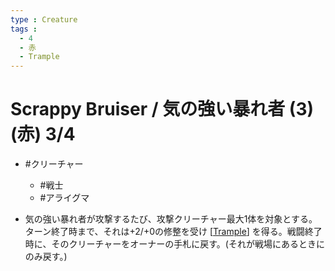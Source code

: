 ```yaml
---
type : Creature
tags : 
  - 4
  - 赤
  - Trample
---
```


# Scrappy Bruiser / 気の強い暴れ者 (3)(赤) 3/4

* #クリーチャー
  * #戦士
  * #アライグマ

* 気の強い暴れ者が攻撃するたび、攻撃クリーチャー最大1体を対象とする。ターン終了時まで、それは+2/+0の修整を受け [[Trample]] を得る。戦闘終了時に、そのクリーチャーをオーナーの手札に戻す。(それが戦場にあるときにのみ戻す。)

[//begin]: # "Autogenerated link references for markdown compatibility"
[Trample]: ../../KeywordAbilities/Trample.md "Trample / トランプル"
[//end]: # "Autogenerated link references"
